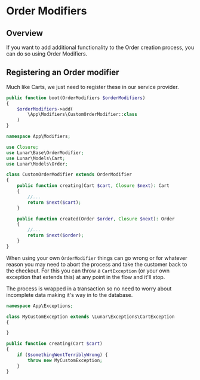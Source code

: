 # Order Modifiers

## Overview

If you want to add additional functionality to the Order creation process, you can do so using Order Modifiers.

## Registering an Order modifier

Much like Carts, we just need to register these in our service provider.

```php
public function boot(OrderModifiers $orderModifiers)
{
    $orderModifiers->add(
        \App\Modifiers\CustomOrderModifier::class
    )
}
```

```php
namespace App\Modifiers;

use Closure;
use Lunar\Base\OrderModifier;
use Lunar\Models\Cart;
use Lunar\Models\Order;

class CustomOrderModifier extends OrderModifier
{
    public function creating(Cart $cart, Closure $next): Cart
    {
        //...
        return $next($cart);
    }

    public function created(Order $order, Closure $next): Order
    {
        //...
        return $next($order);
    }
}

```

When using your own `OrderModifier` things can go wrong or for whatever reason you may need to abort the process and take the customer back to the checkout. For this you can throw a `CartException` (or your own exception that extends this) at any point in the flow and it'll stop.

The process is wrapped in a transaction so no need to worry about incomplete data making it's way in to the database.

```php
namespace App\Exceptions;

class MyCustomException extends \Lunar\Exceptions\CartException
{

}
```

```php
public function creating(Cart $cart)
{
    if ($somethingWentTerriblyWrong) {
        throw new MyCustomException;
    }
}
```
